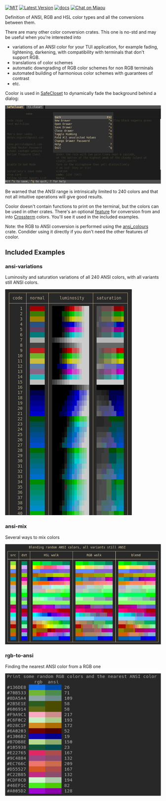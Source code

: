 [![MIT][s2]][l2] [![Latest Version][s1]][l1] [![docs][s3]][l3] [![Chat on Miaou][s4]][l4]

[s1]: https://img.shields.io/crates/v/coolor.svg
[l1]: https://crates.io/crates/coolor

[s2]: https://img.shields.io/badge/license-MIT-blue.svg
[l2]: LICENSE

[s3]: https://docs.rs/coolor/badge.svg
[l3]: https://docs.rs/coolor/

[s4]: https://miaou.dystroy.org/static/shields/room.svg
[l4]: https://miaou.dystroy.org/3

Definition of ANSI, RGB and HSL color types and all the conversions between them.

There are many other color conversion crates.
This one is no-std and may be useful when you're interested into

- variations of an ANSI color for your TUI application, for example fading, lightening, darkening, with compatibility with terminals that don't support RGB.
- translations of color schemes
- automatic downgrading of RGB color schemes for non RGB terminals
- automated building of harmonious color schemes with guarantees of contrast
- etc.

Coolor is used in [SafeCloset](https://github.com/Canop/safecloset) to dynamically fade the background behind a dialog:

![img](doc/faded-background.png)

Be warned that the ANSI range is intrinsically limited to 240 colors and that not all intuitive operations will give good results.

Coolor doesn't contain functions to print on the terminal, but the colors can be used in other crates.
There's an optional [feature](features.md) for conversion from and into [Crossterm](https://github.com/crossterm-rs/crossterm) colors. You'll see it used in the included examples.

Note: the RGB to ANSI conversion is performed using the [ansi_colours](https://github.com/mina86/ansi_colours) crate. Condider using it directly if you don't need the other features of coolor.

## Included Examples

### ansi-variations

Luminosity and saturation variations of all 240 ANSI colors, with all variants still ANSI colors.

![ansi-variations](doc/ansi-variations.png)

### ansi-mix

Several ways to mix colors

![ansi-mix](doc/ansi-mix.png)

### rgb-to-ansi

Finding the nearest ANSI color from a RGB one

![rgb-to-ansi](doc/rgb-to-ansi.png)
